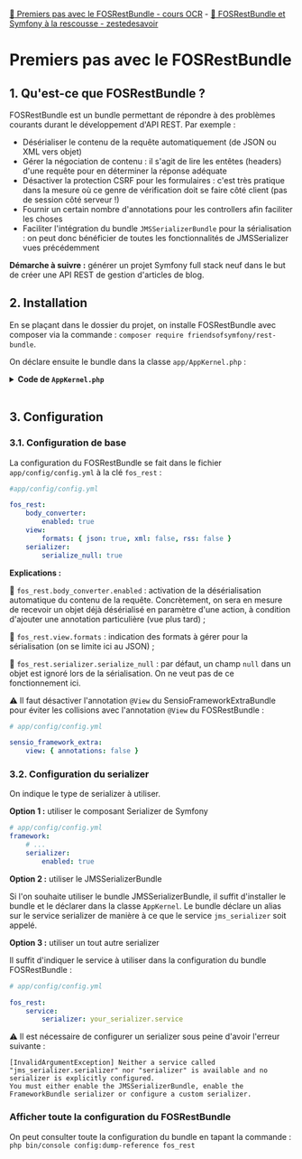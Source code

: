 [:link: Premiers pas avec le FOSRestBundle - cours OCR](https://openclassrooms.com/fr/courses/4087036-construisez-une-api-rest-avec-symfony/4320271-premiers-pas-avec-le-fosrestbundle) - [:link: FOSRestBundle et Symfony à la rescousse - zestedesavoir](https://zestedesavoir.com/tutoriels/1280/creez-une-api-rest-avec-symfony-3/developpement-de-lapi-rest/fosrestbundle-et-symfony-a-la-rescousse/)

# Premiers pas avec le FOSRestBundle

## 1. Qu'est-ce que FOSRestBundle ?

FOSRestBundle est un bundle permettant de répondre à des problèmes courants durant le développement d'API REST. Par exemple :

* Désérialiser le contenu de la requête automatiquement (de JSON ou XML vers objet)
* Gérer la négociation de contenu : il s'agit de lire les entêtes (headers) d'une requête pour en déterminer la réponse adéquate
* Désactiver la protection CSRF pour les formulaires : c'est très pratique dans la mesure où ce genre de vérification doit se faire côté client (pas de session côté serveur !)
* Fournir un certain nombre d'annotations pour les controllers afin faciliter les choses
* Faciliter l'intégration du bundle `JMSSerializerBundle` pour la sérialisation : on peut donc bénéficier de toutes les fonctionnalités de JMSSerializer vues précédemment

**Démarche à suivre :** générer un projet Symfony full stack neuf dans le but de créer une API REST de gestion d'articles de blog.

## 2. Installation

En se plaçant dans le dossier du projet, on installe FOSRestBundle avec composer via la commande : `composer require friendsofsymfony/rest-bundle`.

On déclare ensuite le bundle dans la classe `app/AppKernel.php` :

<details>
<summary><b>Code de <code>AppKernel.php</code></b></summary>
<p>

```php
<?php

use Symfony\Component\HttpKernel\Kernel;
use Symfony\Component\Config\Loader\LoaderInterface;

class AppKernel extends Kernel
{
    public function registerBundles()
    {
        $bundles = [
            // …
            new FOS\RestBundle\FOSRestBundle(),
        ];

        //…

        return $bundles;
    }

    //…
}
```
</p>
</details>
<br/>

## 3. Configuration

### 3.1. Configuration de base

La configuration du FOSRestBundle se fait dans le fichier `app/config/config.yml` à la clé `fos_rest` :

```yml
#app/config/config.yml

fos_rest:
    body_converter:
        enabled: true
    view:
        formats: { json: true, xml: false, rss: false }
    serializer:
        serialize_null: true
```

**Explications :**

:small_blue_diamond: `fos_rest.body_converter.enabled` : activation de la désérialisation automatique du contenu de la requête. Concrètement, on sera en mesure de recevoir un objet déjà désérialisé en paramètre d'une action, à condition d'ajouter une annotation particulière (vue plus tard) ;

:small_blue_diamond: `fos_rest.view.formats` : indication des formats à gérer pour la sérialisation (on se limite ici au JSON) ;

:small_blue_diamond: `fos_rest.serializer.serialize_null` : par défaut, un champ `null` dans un objet est ignoré lors de la sérialisation. On ne veut pas de ce fonctionnement ici.

:warning: Il faut désactiver l'annotation `@View` du SensioFrameworkExtraBundle pour éviter les collisions avec l'annotation `@View` du FOSRestBundle :

```yml
# app/config/config.yml

sensio_framework_extra:
    view: { annotations: false }
```

### 3.2. Configuration du serializer

On indique le type de serializer à utiliser.

**Option 1 :** utiliser le composant Serializer de Symfony

```yml
# app/config/config.yml
framework:
    # ...
    serializer:
        enabled: true
```

**Option 2 :** utiliser le JMSSerializerBundle

Si l'on souhaite utiliser le bundle JMSSerializerBundle, il suffit d'installer le bundle et le déclarer dans la classe `AppKernel`. Le bundle déclare un alias sur le service serializer de manière à ce que le service `jms_serializer` soit appelé.

**Option 3 :** utiliser un tout autre serializer

Il suffit d'indiquer le service à utiliser dans la configuration du bundle FOSRestBundle :

```yml
# app/config/config.yml

fos_rest:
    service:
        serializer: your_serializer.service
```

:warning: Il est nécessaire de configurer un serializer sous peine d'avoir l'erreur suivante : 

```
[InvalidArgumentException] Neither a service called "jms_serializer.serializer" nor "serializer" is available and no serializer is explicitly configured.
You must either enable the JMSSerializerBundle, enable the FrameworkBundle serializer or configure a custom serializer.
```

### Afficher toute la configuration du FOSRestBundle

On peut consulter toute la configuration du bundle en tapant la commande : `php bin/console config:dump-reference fos_rest`

